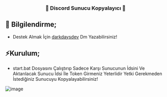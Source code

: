 <p align="center">
  <h3 align="center">🎉 Discord Sunucu Kopyalayıcı 🎉</h3>
</p>

## 🎉 Bilgilendirme;

- Destek Almak İçin [darkdaysdev](https://discord.com/users/901094423033708576) Dm Yazabilirsiniz!

## ⚡Kurulum;

- start.bat Dosyasını Çalıştırıp Sadece Karşı Sunucunun İdsini Ve Aktarılacak Sunucu İdsi İle Token Girmeniz Yeterlidir Yetki Gerekmeden İstediğiniz Sunucuyu Kopyalayabilirsiniz!

![image](https://github.com/user-attachments/assets/7fd78a91-7882-4b10-95e5-205b7dbc921f)
